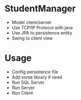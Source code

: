 # StudentManager
- Model client/server
- Use TCP/IP Protocol with java
- Use JPA to persistence entity
- Swing to client view
# Usage
- Config persistence file
- Add some library if need
- Run SQL Server 
- Run Server
- Run Client

